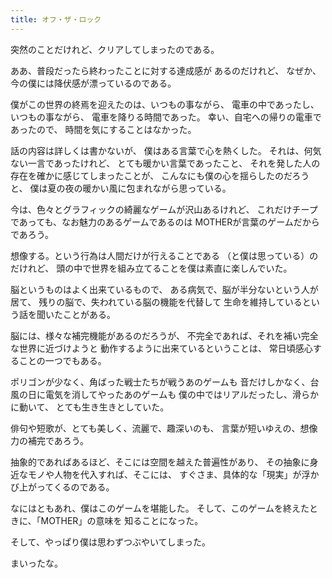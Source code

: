 ```yaml
---
title: オフ・ザ・ロック
---
```

突然のことだけれど、クリアしてしまったのである。

ああ、普段だったら終わったことに対する達成感が
あるのだけれど、
なぜか、今の僕には降伏感が漂っているのである。

僕がこの世界の終焉を迎えたのは、いつもの事ながら、
電車の中であったし、いつもの事ながら、
電車を降りる時間であった。
幸い、自宅への帰りの電車であったので、
時間を気にすることはなかった。

話の内容は詳しくは書かないが、
僕はある言葉で心を熱くした。
それは、何気ない一言であったけれど、
とても暖かい言葉であったこと、
それを発した人の存在を確かに感じてしまったことが、
こんなにも僕の心を揺らしたのだろうと、
僕は夏の夜の暖かい風に包まれながら思っている。

今は、色々とグラフィックの綺麗なゲームが沢山あるけれど、
これだけチープであっても、なお魅力のあるゲームであるのは
MOTHERが言葉のゲームだからであろう。

想像する。という行為は人間だけが行えることである
（と僕は思っている）のだけれど、
頭の中で世界を組み立てることを僕は素直に楽しんでいた。

脳というものはよく出来ているもので、
ある病気で、脳が半分ないという人が居て、
残りの脳で、失われている脳の機能を代替して
生命を維持しているという話を聞いたことがある。

脳には、様々な補完機能があるのだろうが、
不完全であれば、それを補い完全な世界に近づけようと
動作するように出来ているということは、
常日頃感心することの一つでもある。

ポリゴンが少なく、角ばった戦士たちが戦うあのゲームも
音だけしかなく、台風の日に電気を消してやったあのゲームも
僕の中ではリアルだったし、滑らかに動いて、
とても生き生きとしていた。

俳句や短歌が、とても美しく、流麗で、趣深いのも、
言葉が短いゆえの、想像力の補完であろう。

抽象的であればあるほど、そこには空間を越えた普遍性があり、
その抽象に身近なモノや人物を代入すれば、そこには、
すぐさま、具体的な「現実」が浮かび上がってくるのである。


なにはともあれ、僕はこのゲームを堪能した。
そして、このゲームを終えたときに、「MOTHER」の意味を
知ることになった。


そして、やっぱり僕は思わずつぶやいてしまった。




まいったな。
